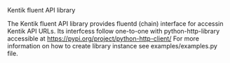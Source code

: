Kentik fluent API library

The Kentik fluent API library provides fluentd (chain) interface for accessin Kentik API URLs. Its interfcess follow one-to-one with python-http-library accessible at https://pypi.org/project/python-http-client/ For more information on how to create library instance see examples/examples.py file.
